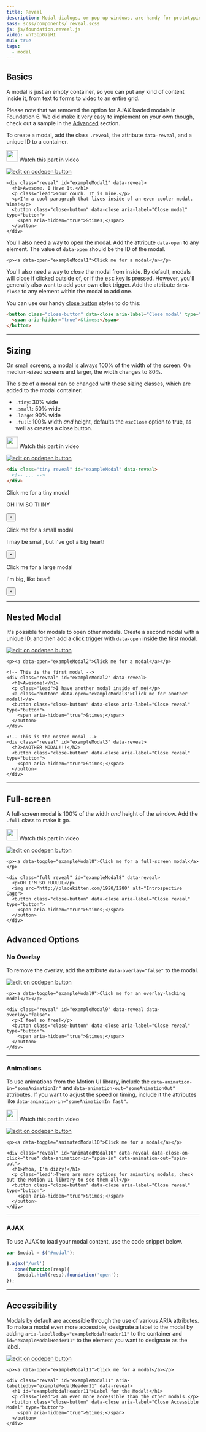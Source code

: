 ```yaml
---
title: Reveal
description: Modal dialogs, or pop-up windows, are handy for prototyping and production. Foundation includes Reveal, our jQuery modal plugin, to make this easy for you.
sass: scss/components/_reveal.scss
js: js/foundation.reveal.js
video: vnT3bp07iHI
mui: true
tags:
  - modal
---
```


## Basics

A modal is just an empty container, so you can put any kind of content inside it, from text to forms to video to an entire grid.

<div class="callout primary">
  <p>Please note that we removed the option for AJAX loaded modals in Foundation 6. We did make it very easy to implement on your own though, check out a sample in the <span><a href="#advanced-options">Advanced</a></span> section.</p>
</div>

To create a modal, add the class `.reveal`, the attribute `data-reveal`, and a unique ID to a container.

<p>
  <a class="" data-open-video="0:36"><img src="{{root}}assets/img/icons/watch-video-icon.svg" class="video-icon" height="30" width="30" alt=""> Watch this part in video</a>
</p>

<div class="docs-codepen-container">
  <a class="codepen-logo-link" href="https://codepen.io/IamManchanda/pen/RVyBPw?editors=1000" target="_blank"><img src="{{root}}assets/img/logos/edit-in-browser.svg" class="" height="" width="" alt="edit on codepen button"></a>
</div>

```html_example
<div class="reveal" id="exampleModal1" data-reveal>
  <h1>Awesome. I Have It.</h1>
  <p class="lead">Your couch. It is mine.</p>
  <p>I'm a cool paragraph that lives inside of an even cooler modal. Wins!</p>
  <button class="close-button" data-close aria-label="Close modal" type="button">
    <span aria-hidden="true">&times;</span>
  </button>
</div>
```

You'll also need a way to open the modal. Add the attribute `data-open` to any element. The value of `data-open` should be the ID of the modal.

```html_example
<p><a data-open="exampleModal1">Click me for a modal</a></p>
```

You'll also need a way to *close* the modal from inside. By default, modals will close if clicked outside of, or if the <kbd>esc</kbd> key is pressed. However, you'll generally also want to add your own click trigger. Add the attribute `data-close` to any element within the modal to add one.

You can use our handy [close button](close-button.html) styles to do this:

```html
<button class="close-button" data-close aria-label="Close modal" type="button">
  <span aria-hidden="true">&times;</span>
</button>
```

---

## Sizing

On small screens, a modal is always 100% of the width of the screen. On medium-sized screens and larger, the width changes to 80%.

The size of a modal can be changed with these sizing classes, which are added to the modal container:

- `.tiny`: 30% wide
- `.small`: 50% wide
- `.large`: 90% wide
- `.full`: 100% width *and* height, defaults the `escClose` option to true, as well as creates a close button.

<p>
  <a class="" data-open-video="3:38"><img src="{{root}}assets/img/icons/watch-video-icon.svg" class="video-icon" height="30" width="30" alt=""> Watch this part in video</a>
</p>

<div class="docs-codepen-container">
  <a class="codepen-logo-link" href="https://codepen.io/IamManchanda/pen/eWKQer?editors=1000" target="_blank"><img src="{{root}}assets/img/logos/edit-in-browser.svg" class="" height="" width="" alt="edit on codepen button"></a>
</div>

```html
<div class="tiny reveal" id="exampleModal" data-reveal>
  <!-- ... -->
</div>
```

<p><a data-toggle="exampleModal5" aria-controls="exampleModal5">Click me for a tiny modal</a></p>

<div class="tiny reveal" id="exampleModal5" data-reveal>
  <p>OH I'M SO TIIINY</p>
  <button class="close-button" data-close aria-label="Close reveal" type="button">
    <span aria-hidden="true">&times;</span>
  </button>
</div>

<p><a data-toggle="exampleModal6">Click me for a small modal</a></p>

<div class="small reveal" id="exampleModal6" data-reveal>
  <p>I may be small, but I've got a big heart!</p>
  <button class="close-button" data-close aria-label="Close reveal" type="button">
    <span aria-hidden="true">&times;</span>
  </button>
</div>

<p><a data-toggle="exampleModal7">Click me for a large modal</a></p>

<div class="large reveal" id="exampleModal7" data-reveal>
  <p>I'm big, like bear!</p>
  <button class="close-button" data-close aria-label="Close reveal" type="button">
    <span aria-hidden="true">&times;</span>
  </button>
</div>

---

## Nested Modal

It's possible for modals to open other modals. Create a second modal with a unique ID, and then add a click trigger with `data-open` inside the first modal.

<div class="docs-codepen-container">
  <a class="codepen-logo-link" href="https://codepen.io/IamManchanda/pen/PmaxBz?editors=1000" target="_blank"><img src="{{root}}assets/img/logos/edit-in-browser.svg" class="" height="" width="" alt="edit on codepen button"></a>
</div>

```html_example
<p><a data-open="exampleModal2">Click me for a modal</a></p>

<!-- This is the first modal -->
<div class="reveal" id="exampleModal2" data-reveal>
  <h1>Awesome!</h1>
  <p class="lead">I have another modal inside of me!</p>
  <a class="button" data-open="exampleModal3">Click me for another modal!</a>
  <button class="close-button" data-close aria-label="Close reveal" type="button">
    <span aria-hidden="true">&times;</span>
  </button>
</div>

<!-- This is the nested modal -->
<div class="reveal" id="exampleModal3" data-reveal>
  <h2>ANOTHER MODAL!!!</h2>
  <button class="close-button" data-close aria-label="Close reveal" type="button">
    <span aria-hidden="true">&times;</span>
  </button>
</div>
```

---

## Full-screen

A full-screen modal is 100% of the width *and* height of the window. Add the `.full` class to make it go.

<p>
  <a class="" data-open-video="4:58"><img src="{{root}}assets/img/icons/watch-video-icon.svg" class="video-icon" height="30" width="30" alt=""> Watch this part in video</a>
</p>

<div class="docs-codepen-container">
  <a class="codepen-logo-link" href="https://codepen.io/IamManchanda/pen/mmKQQV?editors=1000" target="_blank"><img src="{{root}}assets/img/logos/edit-in-browser.svg" class="" height="" width="" alt="edit on codepen button"></a>
</div>

```html_example
<p><a data-toggle="exampleModal8">Click me for a full-screen modal</a></p>

<div class="full reveal" id="exampleModal8" data-reveal>
  <p>OH I'M SO FUUUUL</p>
  <img src="http://placekitten.com/1920/1280" alt="Introspective Cage">
  <button class="close-button" data-close aria-label="Close reveal" type="button">
    <span aria-hidden="true">&times;</span>
  </button>
</div>
```

## Advanced Options

### No Overlay

To remove the overlay, add the attribute `data-overlay="false"` to the modal.

<div class="docs-codepen-container">
  <a class="codepen-logo-link" href="https://codepen.io/IamManchanda/pen/vmrQwL?editors=1000" target="_blank"><img src="{{root}}assets/img/logos/edit-in-browser.svg" class="" height="" width="" alt="edit on codepen button"></a>
</div>

```html_example
<p><a data-toggle="exampleModal9">Click me for an overlay-lacking modal</a></p>

<div class="reveal" id="exampleModal9" data-reveal data-overlay="false">
  <p>I feel so free!</p>
  <button class="close-button" data-close aria-label="Close reveal" type="button">
    <span aria-hidden="true">&times;</span>
  </button>
</div>
```

---

### Animations

To use animations from the Motion UI library, include the <code>data-animation-in="someAnimationIn"</code> and <code>data-animation-out="someAnimationOut"</code> attributes. If you want to adjust the speed or timing, include it the attributes like <code>data-animation-in="someAnimationIn fast"</code>.

<p>
  <a class="" data-open-video="5:40"><img src="{{root}}assets/img/icons/watch-video-icon.svg" class="video-icon" height="30" width="30" alt=""> Watch this part in video</a>
</p>

<div class="docs-codepen-container">
  <a class="codepen-logo-link" href="https://codepen.io/IamManchanda/pen/ZKRVeP?editors=1000" target="_blank"><img src="{{root}}assets/img/logos/edit-in-browser.svg" class="" height="" width="" alt="edit on codepen button"></a>
</div>

```html_example
<p><a data-toggle="animatedModal10">Click me for a modal</a></p>

<div class="reveal" id="animatedModal10" data-reveal data-close-on-click="true" data-animation-in="spin-in" data-animation-out="spin-out">
  <h1>Whoa, I'm dizzy!</h1>
  <p class='lead'>There are many options for animating modals, check out the Motion UI library to see them all</p>
  <button class="close-button" data-close aria-label="Close reveal" type="button">
    <span aria-hidden="true">&times;</span>
  </button>
</div>
```

---

### AJAX

To use AJAX to load your modal content, use the code snippet below.

```js
var $modal = $('#modal');

$.ajax('/url')
  .done(function(resp){
    $modal.html(resp).foundation('open');
});
```


---

## Accessibility

Modals by default are accessible through the use of various ARIA attributes.  To make a modal even more accessible, designate a label to the modal by adding `aria-labelledby="exampleModalHeader11"` to the container and `id="exampleModalHeader11"` to the element you want to designate as the label.

<div class="docs-codepen-container">
  <a class="codepen-logo-link" href="https://codepen.io/IamManchanda/pen/RVJEBZ?editors=1000" target="_blank"><img src="{{root}}assets/img/logos/edit-in-browser.svg" class="" height="" width="" alt="edit on codepen button"></a>
</div>

```html_example
<p><a data-open="exampleModal11">Click me for a modal</a></p>

<div class="reveal" id="exampleModal11" aria-labelledby="exampleModalHeader11" data-reveal>
  <h1 id="exampleModalHeader11">Label for the Modal!</h1>
  <p class="lead">I am even more accessible than the other modals.</p>
  <button class="close-button" data-close aria-label="Close Accessible Modal" type="button">
    <span aria-hidden="true">&times;</span>
  </button>
</div>
```
